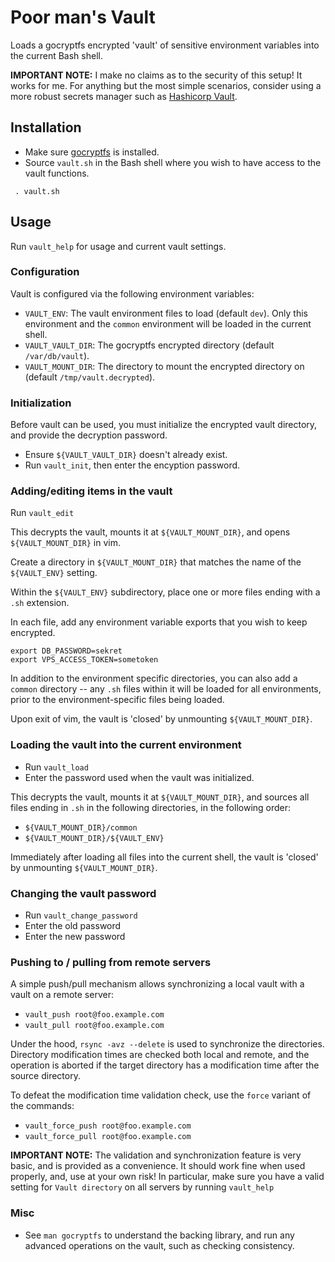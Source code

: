 # Poor man's Vault

Loads a gocryptfs encrypted 'vault' of sensitive environment variables into the
current Bash shell.

**IMPORTANT NOTE:** I make no claims as to the security of this setup! It works
for me. For anything but the most simple scenarios, consider using a more
robust secrets manager such as
[Hashicorp Vault](https://www.vaultproject.io).


## Installation

 * Make sure [gocryptfs](https://nuetzlich.net/gocryptfs) is installed.
 * Source ```vault.sh``` in the Bash shell where you wish to have access to the
   vault functions.

```
 . vault.sh
```


## Usage

Run ```vault_help``` for usage and current vault settings.


### Configuration

Vault is configured via the following environment variables:

 *  ```VAULT_ENV```: The vault environment files to load
    (default ```dev```). Only this environment and the ```common```
    environment will be loaded in the current shell.
 *  ```VAULT_VAULT_DIR```: The gocryptfs encrypted directory
    (default ```/var/db/vault```).
 *  ```VAULT_MOUNT_DIR```: The directory to mount the encrypted
    directory on (default ```/tmp/vault.decrypted```).


### Initialization

Before vault can be used, you must initialize the encrypted vault directory,
and provide the decryption password.

 * Ensure ```${VAULT_VAULT_DIR}``` doesn't already exist.
 * Run ```vault_init```, then enter the encyption password.


### Adding/editing items in the vault

Run ```vault_edit```

This decrypts the vault, mounts it at ```${VAULT_MOUNT_DIR}```, and opens
```${VAULT_MOUNT_DIR}``` in vim.

Create a directory in ```${VAULT_MOUNT_DIR}``` that matches the name of the
```${VAULT_ENV}``` setting.

Within the ```${VAULT_ENV}``` subdirectory, place one or more files ending
with a ```.sh``` extension.

In each file, add any environment variable exports that you wish to keep
encrypted.

```
export DB_PASSWORD=sekret
export VPS_ACCESS_TOKEN=sometoken
```

In addition to the environment specific directories, you can also add a
```common``` directory -- any ```.sh``` files within it will be loaded for all
environments, prior to the environment-specific files being loaded.

Upon exit of vim, the vault is 'closed' by unmounting ```${VAULT_MOUNT_DIR}```.


### Loading the vault into the current environment

 * Run ```vault_load```
 * Enter the password used when the vault was initialized.

This decrypts the vault, mounts it at ```${VAULT_MOUNT_DIR}```, and sources all
files ending in ```.sh``` in the following directories, in the following order:

 * ```${VAULT_MOUNT_DIR}/common```
 * ```${VAULT_MOUNT_DIR}/${VAULT_ENV}```


Immediately after loading all files into the current shell, the vault is
'closed' by unmounting ```${VAULT_MOUNT_DIR}```.

### Changing the vault password

 * Run ```vault_change_password```
 * Enter the old password
 * Enter the new password

### Pushing to / pulling from remote servers

A simple push/pull mechanism allows synchronizing a local vault with a vault on
a remote server:

 * ```vault_push root@foo.example.com```
 * ```vault_pull root@foo.example.com```

Under the hood, ```rsync -avz --delete``` is used to synchronize the
directories. Directory modification times are checked both local and remote, and
the operation is aborted if the target directory has a modification time after
the source directory.

To defeat the modification time validation check, use the ```force``` variant
of the commands:

 * ```vault_force_push root@foo.example.com```
 * ```vault_force_pull root@foo.example.com```

**IMPORTANT NOTE:** The validation and synchronization feature is very basic,
and is provided as a convenience. It should work fine when used properly, and,
use at your own risk! In particular, make sure you have a valid setting for
```Vault directory``` on all servers by running ```vault_help```

### Misc

  * See ```man gocryptfs``` to understand the backing library, and run any
    advanced operations on the vault, such as checking consistency.
